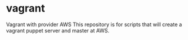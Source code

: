 # vagrant
Vagrant with provider AWS
This repository is for scripts that will create a vagrant puppet server and master at AWS. 
